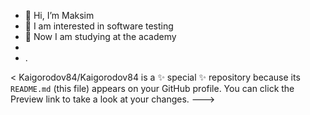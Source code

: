 - 👋 Hi, I’m Maksim
- 👀 I am interested in software testing
- 🌱 Now I am studying at the academy
- 
- .

<
Kaigorodov84/Kaigorodov84 is a ✨ special ✨ repository because its `README.md` (this file) appears on your GitHub profile.
You can click the Preview link to take a look at your changes.
--->
